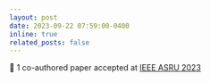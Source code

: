 ```yaml
---
layout: post
date: 2023-09-22 07:59:00-0400
inline: true
related_posts: false
---
```


:scroll: 1 co-authored paper accepted at [IEEE ASRU 2023](https://signalprocessingsociety.org/blog/asru-2023-2023-ieee-automatic-speech-recognition-and-understanding-workshop)